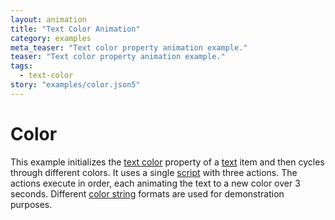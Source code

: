 ```yaml
---
layout: animation
title: "Text Color Animation"
category: examples
meta_teaser: "Text color property animation example."
teaser: "Text color property animation example."
tags: 
  - text-color
story: "examples/color.json5"
---
```

# Color

This example initializes the [text color](/docs/properties/#text-color) property of a [text](/docs/models/#&middot;-text-item) item and then cycles through different colors. It uses a single [script](/docs/concepts/#scripts) with three actions. The actions execute in order, each animating the text to a new color over 3 seconds. Different [color string](/docs/concepts/#color) formats are used for demonstration purposes.